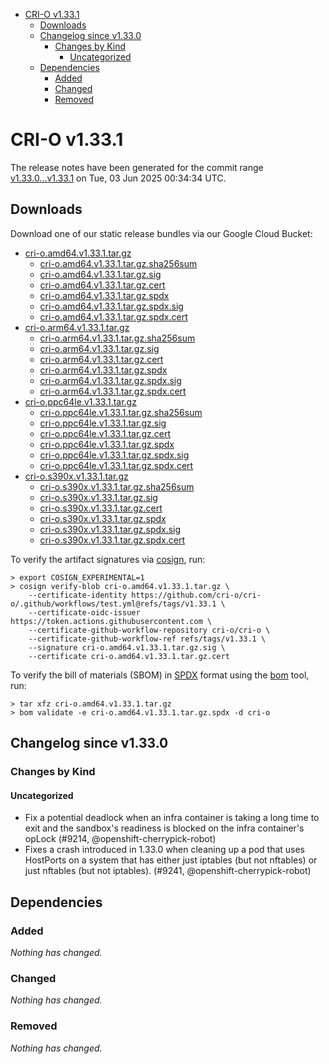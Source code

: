 - [CRI-O v1.33.1](#cri-o-v1331)
  - [Downloads](#downloads)
  - [Changelog since v1.33.0](#changelog-since-v1330)
    - [Changes by Kind](#changes-by-kind)
      - [Uncategorized](#uncategorized)
  - [Dependencies](#dependencies)
    - [Added](#added)
    - [Changed](#changed)
    - [Removed](#removed)

# CRI-O v1.33.1

The release notes have been generated for the commit range
[v1.33.0...v1.33.1](https://github.com/cri-o/cri-o/compare/v1.33.0...v1.33.1) on Tue, 03 Jun 2025 00:34:34 UTC.

## Downloads

Download one of our static release bundles via our Google Cloud Bucket:

- [cri-o.amd64.v1.33.1.tar.gz](https://storage.googleapis.com/cri-o/artifacts/cri-o.amd64.v1.33.1.tar.gz)
  - [cri-o.amd64.v1.33.1.tar.gz.sha256sum](https://storage.googleapis.com/cri-o/artifacts/cri-o.amd64.v1.33.1.tar.gz.sha256sum)
  - [cri-o.amd64.v1.33.1.tar.gz.sig](https://storage.googleapis.com/cri-o/artifacts/cri-o.amd64.v1.33.1.tar.gz.sig)
  - [cri-o.amd64.v1.33.1.tar.gz.cert](https://storage.googleapis.com/cri-o/artifacts/cri-o.amd64.v1.33.1.tar.gz.cert)
  - [cri-o.amd64.v1.33.1.tar.gz.spdx](https://storage.googleapis.com/cri-o/artifacts/cri-o.amd64.v1.33.1.tar.gz.spdx)
  - [cri-o.amd64.v1.33.1.tar.gz.spdx.sig](https://storage.googleapis.com/cri-o/artifacts/cri-o.amd64.v1.33.1.tar.gz.spdx.sig)
  - [cri-o.amd64.v1.33.1.tar.gz.spdx.cert](https://storage.googleapis.com/cri-o/artifacts/cri-o.amd64.v1.33.1.tar.gz.spdx.cert)
- [cri-o.arm64.v1.33.1.tar.gz](https://storage.googleapis.com/cri-o/artifacts/cri-o.arm64.v1.33.1.tar.gz)
  - [cri-o.arm64.v1.33.1.tar.gz.sha256sum](https://storage.googleapis.com/cri-o/artifacts/cri-o.arm64.v1.33.1.tar.gz.sha256sum)
  - [cri-o.arm64.v1.33.1.tar.gz.sig](https://storage.googleapis.com/cri-o/artifacts/cri-o.arm64.v1.33.1.tar.gz.sig)
  - [cri-o.arm64.v1.33.1.tar.gz.cert](https://storage.googleapis.com/cri-o/artifacts/cri-o.arm64.v1.33.1.tar.gz.cert)
  - [cri-o.arm64.v1.33.1.tar.gz.spdx](https://storage.googleapis.com/cri-o/artifacts/cri-o.arm64.v1.33.1.tar.gz.spdx)
  - [cri-o.arm64.v1.33.1.tar.gz.spdx.sig](https://storage.googleapis.com/cri-o/artifacts/cri-o.arm64.v1.33.1.tar.gz.spdx.sig)
  - [cri-o.arm64.v1.33.1.tar.gz.spdx.cert](https://storage.googleapis.com/cri-o/artifacts/cri-o.arm64.v1.33.1.tar.gz.spdx.cert)
- [cri-o.ppc64le.v1.33.1.tar.gz](https://storage.googleapis.com/cri-o/artifacts/cri-o.ppc64le.v1.33.1.tar.gz)
  - [cri-o.ppc64le.v1.33.1.tar.gz.sha256sum](https://storage.googleapis.com/cri-o/artifacts/cri-o.ppc64le.v1.33.1.tar.gz.sha256sum)
  - [cri-o.ppc64le.v1.33.1.tar.gz.sig](https://storage.googleapis.com/cri-o/artifacts/cri-o.ppc64le.v1.33.1.tar.gz.sig)
  - [cri-o.ppc64le.v1.33.1.tar.gz.cert](https://storage.googleapis.com/cri-o/artifacts/cri-o.ppc64le.v1.33.1.tar.gz.cert)
  - [cri-o.ppc64le.v1.33.1.tar.gz.spdx](https://storage.googleapis.com/cri-o/artifacts/cri-o.ppc64le.v1.33.1.tar.gz.spdx)
  - [cri-o.ppc64le.v1.33.1.tar.gz.spdx.sig](https://storage.googleapis.com/cri-o/artifacts/cri-o.ppc64le.v1.33.1.tar.gz.spdx.sig)
  - [cri-o.ppc64le.v1.33.1.tar.gz.spdx.cert](https://storage.googleapis.com/cri-o/artifacts/cri-o.ppc64le.v1.33.1.tar.gz.spdx.cert)
- [cri-o.s390x.v1.33.1.tar.gz](https://storage.googleapis.com/cri-o/artifacts/cri-o.s390x.v1.33.1.tar.gz)
  - [cri-o.s390x.v1.33.1.tar.gz.sha256sum](https://storage.googleapis.com/cri-o/artifacts/cri-o.s390x.v1.33.1.tar.gz.sha256sum)
  - [cri-o.s390x.v1.33.1.tar.gz.sig](https://storage.googleapis.com/cri-o/artifacts/cri-o.s390x.v1.33.1.tar.gz.sig)
  - [cri-o.s390x.v1.33.1.tar.gz.cert](https://storage.googleapis.com/cri-o/artifacts/cri-o.s390x.v1.33.1.tar.gz.cert)
  - [cri-o.s390x.v1.33.1.tar.gz.spdx](https://storage.googleapis.com/cri-o/artifacts/cri-o.s390x.v1.33.1.tar.gz.spdx)
  - [cri-o.s390x.v1.33.1.tar.gz.spdx.sig](https://storage.googleapis.com/cri-o/artifacts/cri-o.s390x.v1.33.1.tar.gz.spdx.sig)
  - [cri-o.s390x.v1.33.1.tar.gz.spdx.cert](https://storage.googleapis.com/cri-o/artifacts/cri-o.s390x.v1.33.1.tar.gz.spdx.cert)

To verify the artifact signatures via [cosign](https://github.com/sigstore/cosign), run:

```console
> export COSIGN_EXPERIMENTAL=1
> cosign verify-blob cri-o.amd64.v1.33.1.tar.gz \
    --certificate-identity https://github.com/cri-o/cri-o/.github/workflows/test.yml@refs/tags/v1.33.1 \
    --certificate-oidc-issuer https://token.actions.githubusercontent.com \
    --certificate-github-workflow-repository cri-o/cri-o \
    --certificate-github-workflow-ref refs/tags/v1.33.1 \
    --signature cri-o.amd64.v1.33.1.tar.gz.sig \
    --certificate cri-o.amd64.v1.33.1.tar.gz.cert
```

To verify the bill of materials (SBOM) in [SPDX](https://spdx.org) format using the [bom](https://sigs.k8s.io/bom) tool, run:

```console
> tar xfz cri-o.amd64.v1.33.1.tar.gz
> bom validate -e cri-o.amd64.v1.33.1.tar.gz.spdx -d cri-o
```

## Changelog since v1.33.0

### Changes by Kind

#### Uncategorized
 - Fix a potential deadlock when an infra container is taking a long time to exit and the sandbox's readiness is blocked on the infra container's opLock (#9214, @openshift-cherrypick-robot)
 - Fixes a crash introduced in 1.33.0 when cleaning up a pod that uses HostPorts
  on a system that has either just iptables (but not nftables) or just nftables
  (but not iptables). (#9241, @openshift-cherrypick-robot)

## Dependencies

### Added
_Nothing has changed._

### Changed
_Nothing has changed._

### Removed
_Nothing has changed._
